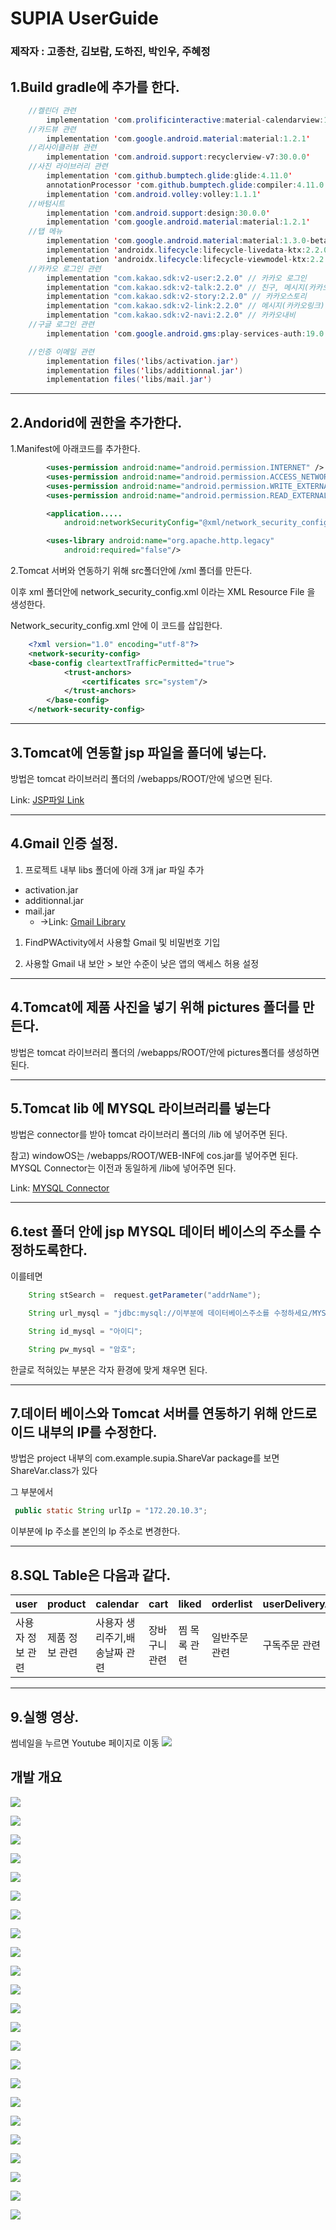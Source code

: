 # SUPIA UserGuide

### 제작자 : 고종찬, 김보람, 도하진, 박인우, 주혜정

## 1.Build gradle에 추가를 한다.

```java 
    //켈린더 관련
        implementation 'com.prolificinteractive:material-calendarview:1.4.3'
    //카드뷰 관련
        implementation 'com.google.android.material:material:1.2.1'
    //리사이클러뷰 관련
        implementation 'com.android.support:recyclerview-v7:30.0.0'
    //사진 라이브러리 관련
        implementation 'com.github.bumptech.glide:glide:4.11.0'
        annotationProcessor 'com.github.bumptech.glide:compiler:4.11.0'
        implementation 'com.android.volley:volley:1.1.1'
    //바텀시트
        implementation 'com.android.support:design:30.0.0'
        implementation 'com.google.android.material:material:1.2.1'
    //탭 메뉴
        implementation 'com.google.android.material:material:1.3.0-beta01'
        implementation 'androidx.lifecycle:lifecycle-livedata-ktx:2.2.0'
        implementation 'androidx.lifecycle:lifecycle-viewmodel-ktx:2.2.0'
    //카카오 로그인 관련
        implementation "com.kakao.sdk:v2-user:2.2.0" // 카카오 로그인
        implementation "com.kakao.sdk:v2-talk:2.2.0" // 친구, 메시지(카카오톡)
        implementation "com.kakao.sdk:v2-story:2.2.0" // 카카오스토리
        implementation "com.kakao.sdk:v2-link:2.2.0" // 메시지(카카오링크)
        implementation "com.kakao.sdk:v2-navi:2.2.0" // 카카오내비
    //구글 로그인 관련
        implementation 'com.google.android.gms:play-services-auth:19.0.0'//구글로그인 모듈

    //인증 이메일 관련
        implementation files('libs/activation.jar')
        implementation files('libs/additionnal.jar')
        implementation files('libs/mail.jar')
```
---

## 2.Andorid에 권한을 추가한다.

1.Manifest에 아래코드를 추가한다.
```xml
        <uses-permission android:name="android.permission.INTERNET" />
        <uses-permission android:name="android.permission.ACCESS_NETWORK_STATE" />
        <uses-permission android:name="android.permission.WRITE_EXTERNAL_STORAGE" />
        <uses-permission android:name="android.permission.READ_EXTERNAL_STORAGE" />

        <application.....
            android:networkSecurityConfig="@xml/network_security_config">

        <uses-library android:name="org.apache.http.legacy"
            android:required="false"/>
```
2.Tomcat 서버와 연동하기 위해 src폴더안에 /xml 폴더를 만든다.

이후 xml 폴더안에 network_security_config.xml 이라는 XML Resource File 을 생성한다.

Network_security_config.xml 안에 이 코드를 삽입한다.
```xml
    <?xml version="1.0" encoding="utf-8"?>
    <network-security-config>
    <base-config cleartextTrafficPermitted="true">
            <trust-anchors>
                <certificates src="system"/>
            </trust-anchors>
        </base-config>
    </network-security-config>
```
---

## 3.Tomcat에 연동할 jsp 파일을 폴더에 넣는다.

방법은 tomcat 라이브러리 폴더의 /webapps/ROOT/안에 넣으면 된다.

Link: [JSP파일 Link][jsp link]

[jsp link]: https://github.com/AndroidMnS/supiaDocument/tree/main/jsp

---

## 4.Gmail 인증 설정.


1. 프로젝트 내부 libs 폴더에 아래 3개 jar 파일 추가

+ activation.jar
+ additionnal.jar
+ mail.jar  
  -  ->Link: [Gmail Library][jsp link]

[jsp link]: https://github.com/AndroidMnS/supiaDocument/tree/main/libs





1. FindPWActivity에서 사용할 Gmail 및 비밀번호 기입


2. 사용할 Gmail 내 보안 > 보안 수준이 낮은 앱의 액세스 허용 설정



---

## 4.Tomcat에 제품 사진을 넣기 위해 pictures 폴더를 만든다.

방법은 tomcat 라이브러리 폴더의 /webapps/ROOT/안에 pictures폴더를 생성하면 된다.

---

## 5.Tomcat lib 에 MYSQL 라이브러리를 넣는다

방법은 connector를 받아 tomcat 라이브러리 폴더의 /lib 에 넣어주면 된다.

참고) windowOS는 /webapps/ROOT/WEB-INF에 cos.jar를 넣어주면 된다. MYSQL Connector는 이전과 동일하게 /lib에 넣어주면 된다.

Link: [MYSQL Connector][my sql connector]

[my sql connector]: https://github.com/AndroidMammamia/MammamiaDocument/tree/main/databaseConnector

---

## 6.test 폴더 안에 jsp MYSQL 데이터 베이스의 주소를 수정하도록한다.

이를테면

```java
    String stSearch =  request.getParameter("addrName");

    String url_mysql = "jdbc:mysql://이부분에 데이터베이스주소를 수정하세요/MYSQL스키마이름?serverTimezone=Asia/Seoul&characterEncoding=utf8&useSSL=false";

    String id_mysql = "아이디";

    String pw_mysql = "암호";
```

한글로 적혀있는 부분은 각자 환경에 맞게 채우면 된다.

---
## 7.데이터 베이스와 Tomcat 서버를 연동하기 위해 안드로이드 내부의 IP를 수정한다.

방법은 project 내부의 com.example.supia.ShareVar package를 보면 ShareVar.class가 있다

그 부분에서 

```java
 public static String urlIp = "172.20.10.3"; 

```
이부분에 Ip 주소를 본인의 Ip 주소로 변경한다.


---
## 8.SQL Table은 다음과 같다.

| user        | product    | calendar     | cart     | liked  | orderlist |userDeliveryAddrList              | qna     | review | subscribeOrder 
| ------------- | ----------- | ----------- | ------------ | ----------- | ---------------------- | ----------- | ------------- |----------- |----------- |
| 사용자 정보 관련 | 제품 정보 관련 | 사용자 생리주기,배송날짜 관련 | 장바구니 관련 | 찜 목록 관련 | 일반주문 관련| 구독주문 관련 | 제품 QnA 관련 | 제품 리뷰 관련   |구매자 배송 리스트 관련

---

## 9.실행 영상.

썸네일을 누르면 Youtube 페이지로 이동
[![](http://img.youtube.com/vi/unRgWQw08sE/0.jpg)](http://www.youtube.com/watch?v=unRgWQw08sE "")


## 개발 개요

![](https://github.com/AndroidMnS/supiaDocument/blob/main/android_supia_projectReport/%E1%84%8B%E1%85%A1%E1%86%AB%E1%84%83%E1%85%B3%E1%84%85%E1%85%A9%E1%84%8B%E1%85%B5%E1%84%83%E1%85%B3_%E1%84%89%E1%85%AE%E1%84%91%E1%85%B5%E1%84%8B%E1%85%A1.001.jpeg)

![](https://github.com/AndroidMnS/supiaDocument/blob/main/android_supia_projectReport/%E1%84%8B%E1%85%A1%E1%86%AB%E1%84%83%E1%85%B3%E1%84%85%E1%85%A9%E1%84%8B%E1%85%B5%E1%84%83%E1%85%B3_%E1%84%89%E1%85%AE%E1%84%91%E1%85%B5%E1%84%8B%E1%85%A1.002.jpeg)

![](https://github.com/AndroidMnS/supiaDocument/blob/main/android_supia_projectReport/%E1%84%8B%E1%85%A1%E1%86%AB%E1%84%83%E1%85%B3%E1%84%85%E1%85%A9%E1%84%8B%E1%85%B5%E1%84%83%E1%85%B3_%E1%84%89%E1%85%AE%E1%84%91%E1%85%B5%E1%84%8B%E1%85%A1.003.jpeg)

![](https://github.com/AndroidMnS/supiaDocument/blob/main/android_supia_projectReport/%E1%84%8B%E1%85%A1%E1%86%AB%E1%84%83%E1%85%B3%E1%84%85%E1%85%A9%E1%84%8B%E1%85%B5%E1%84%83%E1%85%B3_%E1%84%89%E1%85%AE%E1%84%91%E1%85%B5%E1%84%8B%E1%85%A1.004.jpeg)

![](https://github.com/AndroidMnS/supiaDocument/blob/main/android_supia_projectReport/%E1%84%8B%E1%85%A1%E1%86%AB%E1%84%83%E1%85%B3%E1%84%85%E1%85%A9%E1%84%8B%E1%85%B5%E1%84%83%E1%85%B3_%E1%84%89%E1%85%AE%E1%84%91%E1%85%B5%E1%84%8B%E1%85%A1.005.jpeg)

![](https://github.com/AndroidMnS/supiaDocument/blob/main/android_supia_projectReport/%E1%84%8B%E1%85%A1%E1%86%AB%E1%84%83%E1%85%B3%E1%84%85%E1%85%A9%E1%84%8B%E1%85%B5%E1%84%83%E1%85%B3_%E1%84%89%E1%85%AE%E1%84%91%E1%85%B5%E1%84%8B%E1%85%A1.006.jpeg)

![](https://github.com/AndroidMnS/supiaDocument/blob/main/android_supia_projectReport/%E1%84%8B%E1%85%A1%E1%86%AB%E1%84%83%E1%85%B3%E1%84%85%E1%85%A9%E1%84%8B%E1%85%B5%E1%84%83%E1%85%B3_%E1%84%89%E1%85%AE%E1%84%91%E1%85%B5%E1%84%8B%E1%85%A1.007.jpeg)

![](https://github.com/AndroidMnS/supiaDocument/blob/main/android_supia_projectReport/%E1%84%8B%E1%85%A1%E1%86%AB%E1%84%83%E1%85%B3%E1%84%85%E1%85%A9%E1%84%8B%E1%85%B5%E1%84%83%E1%85%B3_%E1%84%89%E1%85%AE%E1%84%91%E1%85%B5%E1%84%8B%E1%85%A1.008.jpeg)

![](https://github.com/AndroidMnS/supiaDocument/blob/main/android_supia_projectReport/%E1%84%8B%E1%85%A1%E1%86%AB%E1%84%83%E1%85%B3%E1%84%85%E1%85%A9%E1%84%8B%E1%85%B5%E1%84%83%E1%85%B3_%E1%84%89%E1%85%AE%E1%84%91%E1%85%B5%E1%84%8B%E1%85%A1.009.jpeg)

![](https://github.com/AndroidMnS/supiaDocument/blob/main/android_supia_projectReport/%E1%84%8B%E1%85%A1%E1%86%AB%E1%84%83%E1%85%B3%E1%84%85%E1%85%A9%E1%84%8B%E1%85%B5%E1%84%83%E1%85%B3_%E1%84%89%E1%85%AE%E1%84%91%E1%85%B5%E1%84%8B%E1%85%A1.0010.jpeg)

![](https://github.com/AndroidMnS/supiaDocument/blob/main/android_supia_projectReport/%E1%84%8B%E1%85%A1%E1%86%AB%E1%84%83%E1%85%B3%E1%84%85%E1%85%A9%E1%84%8B%E1%85%B5%E1%84%83%E1%85%B3_%E1%84%89%E1%85%AE%E1%84%91%E1%85%B5%E1%84%8B%E1%85%A1.011.jpeg)

![](https://github.com/AndroidMnS/supiaDocument/blob/main/android_supia_projectReport/%E1%84%8B%E1%85%A1%E1%86%AB%E1%84%83%E1%85%B3%E1%84%85%E1%85%A9%E1%84%8B%E1%85%B5%E1%84%83%E1%85%B3_%E1%84%89%E1%85%AE%E1%84%91%E1%85%B5%E1%84%8B%E1%85%A1.012.jpeg)

![](https://github.com/AndroidMnS/supiaDocument/blob/main/android_supia_projectReport/%E1%84%8B%E1%85%A1%E1%86%AB%E1%84%83%E1%85%B3%E1%84%85%E1%85%A9%E1%84%8B%E1%85%B5%E1%84%83%E1%85%B3_%E1%84%89%E1%85%AE%E1%84%91%E1%85%B5%E1%84%8B%E1%85%A1.013.jpeg)

![](https://github.com/AndroidMnS/supiaDocument/blob/main/android_supia_projectReport/%E1%84%8B%E1%85%A1%E1%86%AB%E1%84%83%E1%85%B3%E1%84%85%E1%85%A9%E1%84%8B%E1%85%B5%E1%84%83%E1%85%B3_%E1%84%89%E1%85%AE%E1%84%91%E1%85%B5%E1%84%8B%E1%85%A1.014.jpeg)

![](https://github.com/AndroidMnS/supiaDocument/blob/main/android_supia_projectReport/%E1%84%8B%E1%85%A1%E1%86%AB%E1%84%83%E1%85%B3%E1%84%85%E1%85%A9%E1%84%8B%E1%85%B5%E1%84%83%E1%85%B3_%E1%84%89%E1%85%AE%E1%84%91%E1%85%B5%E1%84%8B%E1%85%A1.015.jpeg)

![](https://github.com/AndroidMnS/supiaDocument/blob/main/android_supia_projectReport/%E1%84%8B%E1%85%A1%E1%86%AB%E1%84%83%E1%85%B3%E1%84%85%E1%85%A9%E1%84%8B%E1%85%B5%E1%84%83%E1%85%B3_%E1%84%89%E1%85%AE%E1%84%91%E1%85%B5%E1%84%8B%E1%85%A1.016.jpeg)

![](https://github.com/AndroidMnS/supiaDocument/blob/main/android_supia_projectReport/%E1%84%8B%E1%85%A1%E1%86%AB%E1%84%83%E1%85%B3%E1%84%85%E1%85%A9%E1%84%8B%E1%85%B5%E1%84%83%E1%85%B3_%E1%84%89%E1%85%AE%E1%84%91%E1%85%B5%E1%84%8B%E1%85%A1.017.jpeg)

![](https://github.com/AndroidMnS/supiaDocument/blob/main/android_supia_projectReport/%E1%84%8B%E1%85%A1%E1%86%AB%E1%84%83%E1%85%B3%E1%84%85%E1%85%A9%E1%84%8B%E1%85%B5%E1%84%83%E1%85%B3_%E1%84%89%E1%85%AE%E1%84%91%E1%85%B5%E1%84%8B%E1%85%A1.018.jpeg)

![](https://github.com/AndroidMnS/supiaDocument/blob/main/android_supia_projectReport/%E1%84%8B%E1%85%A1%E1%86%AB%E1%84%83%E1%85%B3%E1%84%85%E1%85%A9%E1%84%8B%E1%85%B5%E1%84%83%E1%85%B3_%E1%84%89%E1%85%AE%E1%84%91%E1%85%B5%E1%84%8B%E1%85%A1.019.jpeg)

![](https://github.com/AndroidMnS/supiaDocument/blob/main/android_supia_projectReport/%E1%84%8B%E1%85%A1%E1%86%AB%E1%84%83%E1%85%B3%E1%84%85%E1%85%A9%E1%84%8B%E1%85%B5%E1%84%83%E1%85%B3_%E1%84%89%E1%85%AE%E1%84%91%E1%85%B5%E1%84%8B%E1%85%A1.020.jpeg)

![](https://github.com/AndroidMnS/supiaDocument/blob/main/android_supia_projectReport/%E1%84%8B%E1%85%A1%E1%86%AB%E1%84%83%E1%85%B3%E1%84%85%E1%85%A9%E1%84%8B%E1%85%B5%E1%84%83%E1%85%B3_%E1%84%89%E1%85%AE%E1%84%91%E1%85%B5%E1%84%8B%E1%85%A1.021.jpeg)

![](https://github.com/AndroidMnS/supiaDocument/blob/main/android_supia_projectReport/%E1%84%8B%E1%85%A1%E1%86%AB%E1%84%83%E1%85%B3%E1%84%85%E1%85%A9%E1%84%8B%E1%85%B5%E1%84%83%E1%85%B3_%E1%84%89%E1%85%AE%E1%84%91%E1%85%B5%E1%84%8B%E1%85%A1.022.jpeg)

![](https://github.com/AndroidMnS/supiaDocument/blob/main/android_supia_projectReport/%E1%84%8B%E1%85%A1%E1%86%AB%E1%84%83%E1%85%B3%E1%84%85%E1%85%A9%E1%84%8B%E1%85%B5%E1%84%83%E1%85%B3_%E1%84%89%E1%85%AE%E1%84%91%E1%85%B5%E1%84%8B%E1%85%A1.023.jpeg)

